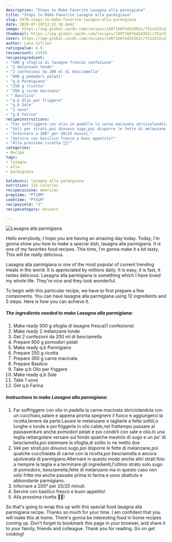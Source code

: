 ```yaml
---
description: "Steps to Make Favorite Lasagna alla parmigiana"
title: "Steps to Make Favorite Lasagna alla parmigiana"
slug: 2470-steps-to-make-favorite-lasagna-alla-parmigiana
date: 2020-07-29T12:31:34.044Z
image: https://img-global.cpcdn.com/recipes/14071687ed24362c/751x532cq70/lasagna-alla-parmigiana-recipe-main-photo.jpg
thumbnail: https://img-global.cpcdn.com/recipes/14071687ed24362c/751x532cq70/lasagna-alla-parmigiana-recipe-main-photo.jpg
cover: https://img-global.cpcdn.com/recipes/14071687ed24362c/751x532cq70/lasagna-alla-parmigiana-recipe-main-photo.jpg
author: Lena Collier
ratingvalue: 4.9
reviewcount: 21910
recipeingredient:
- "500 g sfoglia di lasagne fresca1 confezione"
- "2 melanzane tonde"
- "2 confezioni da 200 ml di besciamella"
- "800 g pomodori pelati"
- "q.b Parmigiano"
- "250 g ricotta"
- "350 g carne macinata"
- " Basilico"
- "q.b Olio per friggere"
- "q.b Sale"
- "1 uovo"
- "q.b Farina"
recipeinstructions:
- "Far soffriggere con olio in padella la carne macinata sbriciolandola con un cucchiaio,salare e appena pronta spegnere il fuoco e aggiungerci la ricotta,tenere da parte.Lavare le melanzane e tagliarle a fette sottili,o lunghe o tonde e poi friggerle in olio caldo,nel frattempo passare al passaverdure anche pomodori pelati e poi condirli con sale e olio.In una teglia rettangolare versare sul fondo qualche mestolo di sugo e un po&#39; di besciamella,poi sistemare la sfoglia,di solito io ne metto due"
- "Veli per strati,poi dinuovo sugo,poi disporre le fette di melanzane,poi qualche cucchiaiata di carne con la ricotta,poi besciamella e ancora spolverata di parmigiano.Alternare in questo modo anche altri strati fino a riempire la teglia e a terminare gli ingredienti,l&#39;ultimo strato solo sugo di pomodoro, besciamella,fette di melanzane ma in questo caso non solo fritte ma anche passate prima in farina e uovo sbattuto e abbondante parmigiano."
- "Infornare a 200° per 20/25 minuti."
- "Servire con basilico fresco e buon appetito!"
- "Alla prossima ricetta 👩‍🍳!"
categories:
- Recipe
tags:
- lasagna
- alla
- parmigiana

katakunci: lasagna alla parmigiana 
nutrition: 132 calories
recipecuisine: American
preptime: "PT19M"
cooktime: "PT41M"
recipeyield: "1"
recipecategory: Dessert

---
```



![Lasagna alla parmigiana](https://img-global.cpcdn.com/recipes/14071687ed24362c/751x532cq70/lasagna-alla-parmigiana-recipe-main-photo.jpg)

Hello everybody, I hope you are having an amazing day today. Today, I'm gonna show you how to make a special dish, lasagna alla parmigiana. It is one of my favorites food recipes. This time, I'm gonna make it a bit tasty. This will be really delicious.



Lasagna alla parmigiana is one of the most popular of current trending meals in the world. It is appreciated by millions daily. It is easy, it is fast, it tastes delicious. Lasagna alla parmigiana is something which I have loved my whole life. They're nice and they look wonderful.


To begin with this particular recipe, we have to first prepare a few components. You can have lasagna alla parmigiana using 12 ingredients and 5 steps. Here is how you can achieve it.

<!--inarticleads1-->

##### The ingredients needed to make Lasagna alla parmigiana:

1. Make ready 500 g sfoglia di lasagne fresca(1 confezione)
1. Make ready 2 melanzane tonde
1. Get 2 confezioni da 200 ml di besciamella
1. Prepare 800 g pomodori pelati
1. Make ready q.b Parmigiano
1. Prepare 250 g ricotta
1. Prepare 350 g carne macinata
1. Prepare  Basilico
1. Take q.b Olio per friggere
1. Make ready q.b Sale
1. Take 1 uovo
1. Get q.b Farina




<!--inarticleads2-->

##### Instructions to make Lasagna alla parmigiana:

1. Far soffriggere con olio in padella la carne macinata sbriciolandola con un cucchiaio,salare e appena pronta spegnere il fuoco e aggiungerci la ricotta,tenere da parte.Lavare le melanzane e tagliarle a fette sottili,o lunghe o tonde e poi friggerle in olio caldo,nel frattempo passare al passaverdure anche pomodori pelati e poi condirli con sale e olio.In una teglia rettangolare versare sul fondo qualche mestolo di sugo e un po&#39; di besciamella,poi sistemare la sfoglia,di solito io ne metto due
1. Veli per strati,poi dinuovo sugo,poi disporre le fette di melanzane,poi qualche cucchiaiata di carne con la ricotta,poi besciamella e ancora spolverata di parmigiano.Alternare in questo modo anche altri strati fino a riempire la teglia e a terminare gli ingredienti,l&#39;ultimo strato solo sugo di pomodoro, besciamella,fette di melanzane ma in questo caso non solo fritte ma anche passate prima in farina e uovo sbattuto e abbondante parmigiano.
1. Infornare a 200° per 20/25 minuti.
1. Servire con basilico fresco e buon appetito!
1. Alla prossima ricetta 👩‍🍳!




So that's going to wrap this up with this special food lasagna alla parmigiana recipe. Thanks so much for your time. I am confident that you will make this at home. There's gonna be interesting food in home recipes coming up. Don't forget to bookmark this page in your browser, and share it to your family, friends and colleague. Thank you for reading. Go on get cooking!
